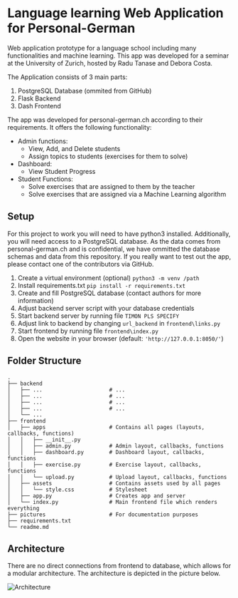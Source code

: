# Language learning Web Application for Personal-German

Web application prototype for a language school including many functionalities and machine learning. This app was developed for a seminar at the University of Zurich, hosted by Radu Tanase and Debora Costa.

The Application consists of 3 main parts:
1. PostgreSQL Database (ommited from GitHub)
2. Flask Backend
3. Dash Frontend

The app was developed for personal-german.ch according to their requirements. It offers the following functionality:
- Admin functions:  
    - View, Add, and Delete students  
    - Assign topics to students (exercises for them to solve)  
- Dashboard:  
    - View Student Progress  
- Student Functions:  
    - Solve exercises that are assigned to them by the teacher  
    - Solve exercises that are assigned via a Machine Learning algorithm  

## Setup

For this project to work you will need to have python3 installed. Additionally, you will need access to a PostgreSQL database. As the data comes from personal-german.ch and is confidential, we have ommitted the database schemas and data from this repository. If you really want to test out the app, please contact one of the contributors via GitHub.

1. Create a virtual environment (optional)
    `python3 -m venv /path`
2. Install requirements.txt
    `pip install -r requirements.txt`
3. Create and fill PostgreSQL database (contact authors for more information)
4. Adjust backend server script with your database credentials
5. Start backend server by running file `TIMON PLS SPECIFY`
6. Adjust link to backend by changing `url_backend` in `frontend\links.py`
6. Start frontend by running file `frontend\index.py`
7. Open the website in your browser (default: `'http://127.0.0.1:8050/'`)


## Folder Structure
    .
    ├── backend                     
    │   ├── ...                     # ...
    │   ├── ...                     # ...
    │   ├── ...                     # ...
    │   ├── ...                     # ...
    │   └── ...    
    ├── frontend                    
    │   ├── apps                    # Contains all pages (layouts, callbacks, functions)
    │   │   ├── __init__.py
    │   │   ├── admin.py            # Admin layout, callbacks, functions
    │   │   ├── dashboard.py        # Dashboard layout, callbacks, functions
    │   │   ├── exercise.py         # Exercise layout, callbacks, functions
    │   │   └── upload.py           # Upload layout, callbacks, functions
    │   ├── assets                  # Contains assets used by all pages
    │   │   └── style.css           # Stylesheet                  
    │   ├── app.py                  # Creates app and server
    │   └── index.py                # Main frontend file which renders everything
    ├── pictures                    # For documentation purposes 
    ├── requirements.txt            
    └── readme.md

## Architecture

There are no direct connections from frontend to database, which allows for a modular architecture. The architecture is depicted in the picture below.

![Architecture](https://github.com/feljost/Language-WebApp/blob/main/pictures/architecture.JPG?raw=true)

